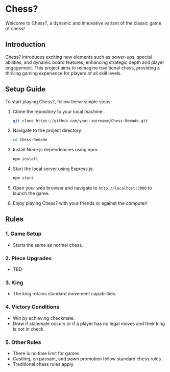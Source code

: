 # Chess?

Welcome to Chess?, a dynamic and innovative variant of the classic game of chess!

## Introduction

Chess? introduces exciting new elements such as power-ups, special abilities, and dynamic board features, enhancing strategic depth and player engagement. This project aims to reimagine traditional chess, providing a thrilling gaming experience for players of all skill levels.

## Setup Guide

To start playing Chess?, follow these simple steps:

1. Clone the repository to your local machine:

    ```bash
    git clone https://github.com/your-username/Chess-Remade.git
    ```

2. Navigate to the project directory:

    ```bash
    cd Chess-Remade
    ```

3. Install Node.js dependencies using npm:

    ```bash
    npm install
    ```

4. Start the local server using Express.js:

    ```bash
    npm start
    ```

5. Open your web browser and navigate to `http://localhost:3000` to launch the game.

6. Enjoy playing Chess? with your friends or against the computer!

## Rules

### 1. Game Setup

-   Starts the same as normal chess.

### 2. Piece Upgrades

- TBD

### 3. King

-   The king retains standard movement capabilities.

### 4. Victory Conditions

-   Win by achieving checkmate.
-   Draw if stalemate occurs or if a player has no legal moves and their king is not in check.

### 5. Other Rules

-   There is no time limit for games.
-   Castling, en passant, and pawn promotion follow standard chess rules.
-   Traditional chess rules apply.
